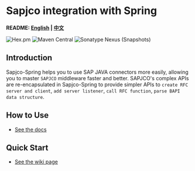 # Sapjco integration with Spring

**README: [English](https://gitlab.yanzx-dev.cn/sapjco/sapjco-spring/blob/master/README.md) | [中文](https://gitlab.yanzx-dev.cn/sapjco/sapjco-spring/blob/master/README-zh.md)**

![Hex.pm](https://img.shields.io/hexpm/l/plug.svg?color=green)
![Maven Central](https://img.shields.io/maven-central/v/com.github.virtualcry/sapjco-spring.svg)
![Sonatype Nexus (Snapshots)](https://img.shields.io/nexus/s/https/oss.sonatype.org/com.github.virtualcry/sapjco-spring.svg)


## Introduction
Sapjco-Spring helps you to use SAP JAVA connectors more easily, allowing you to master `SAPJCO` middleware faster and better. 
SAPJCO's complex APIs are re-encapsulated in Sapjco-Spring to provide simpler APIs to 
`create RFC server and client`, `add server listener`, `call RFC function`, `parse BAPI data structure`.

## How to Use
* [See the docs](https://gitlab.yanzx-dev.cn/sapjco/sapjco-spring/wikis/How-to-Use.en "See the docs") 
      
      
## Quick Start
* [See the wiki page](https://gitlab.yanzx-dev.cn/sapjco/sapjco-spring/wikis/Quick-Start.en "See the wiki page") 

